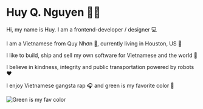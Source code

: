 # Huy Q. Nguyen 👦🏻
Hi, my name is Huy. I am a frontend-developer / designer 💻

I am a Vietnamese from Quy Nhơn 🌊, currently living in Houston, US 🚀

I like to build, ship and sell my own software for Vietnamese and the world 🤑

I believe in kindness, integrity and public transportation powered by robots ❤️ 

I enjoy Vietnamese gangsta rap 🎧 and green is my favorite color 🌳

![Green is my fav color](https://media2.giphy.com/media/zqXnds4QxHRZK/giphy.gif?cid=ecf05e47wmatrnvuh8lbe8np18w9lazb6fdvxxopye2yn1sa&rid=giphy.gif&ct=g)
